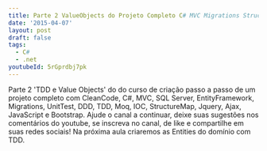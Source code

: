 ```yaml
---
title: Parte 2 ValueObjects do Projeto Completo C# MVC Migrations StructureMap DDD TDD
date: '2015-04-07'
layout: post
draft: false
tags:
  - C#
  - .net
youtubeId: 5rGprdbj7pk
---
```


Parte 2 'TDD e Value Objects' do do curso de criação passo a passo de um projeto completo com CleanCode, C#, MVC, SQL Server, EntityFramework, Migrations, UnitTest, DDD, TDD, Moq, IOC, StructureMap, Jquery, Ajax, JavaScript e Bootstrap.
Ajude o canal a continuar, deixe suas sugestões nos comentários do youtube, se inscreva no canal, de like e compartilhe em suas redes sociais!
Na próxima aula criaremos as Entities do domínio com TDD.
